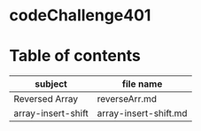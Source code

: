 # codeChallenge401

# Table of contents 
| subject | file name |
|---------|-----------|
| Reversed Array| reverseArr.md  |
| array-insert-shift| array-insert-shift.md|